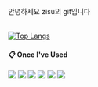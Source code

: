 안녕하세요 zisu의 git입니다  
<br>


[![Top Langs](https://github-readme-stats.vercel.app/api/top-langs/?username=seo101500&layout=compact)](https://github.com/seo101500/github-readme-stats)


####  :clipboard: Once I've Used 
  


<img src="https://img.shields.io/badge/python-007396?style=for-the-badge&logo=python&logoColor=white">
<img src="https://img.shields.io/badge/MySQL-4479A1?style=for-the-badge&logo=MySQL&logoColor=white">
<img src="https://img.shields.io/badge/java-F80000?style=for-the-badge&logo=java&logoColor=white">
<img src="https://img.shields.io/badge/javascript-2C2255?style=for-the-badge&logo=javascript%20IDE&logoColor=white">
<img src="https://img.shields.io/badge/github-181717?style=for-the-badge&logo=github&logoColor=white">
<img src="https://img.shields.io/badge/kotlin-232F3E?style=for-the-badge&logo=kotlin&logoColor=white">


 

